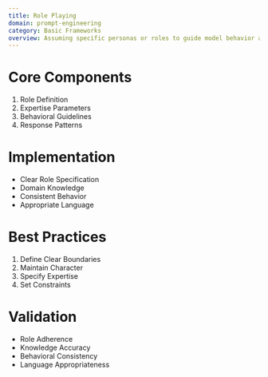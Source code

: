 ```yaml
---
title: Role Playing
domain: prompt-engineering
category: Basic Frameworks
overview: Assuming specific personas or roles to guide model behavior and expertise.
---
```


# Core Components
1. Role Definition
2. Expertise Parameters
3. Behavioral Guidelines
4. Response Patterns

# Implementation
- Clear Role Specification
- Domain Knowledge
- Consistent Behavior
- Appropriate Language

# Best Practices
1. Define Clear Boundaries
2. Maintain Character
3. Specify Expertise
4. Set Constraints

# Validation
- Role Adherence
- Knowledge Accuracy
- Behavioral Consistency
- Language Appropriateness
